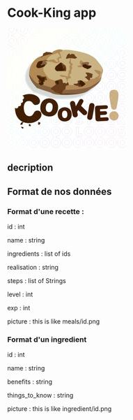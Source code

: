 # Cook-King app
![alt text](logo.jpeg)

## decription

## Format de nos données
### Format d'une recette :

id : int

name : string

ingredients : list of ids

realisation : string

steps : list of Strings

level : int

exp : int

picture : this is like meals/id.png

### Format d'un ingredient

id : int

name : string

benefits : string

things_to_know : string

picture : this is like ingredient/id.png
